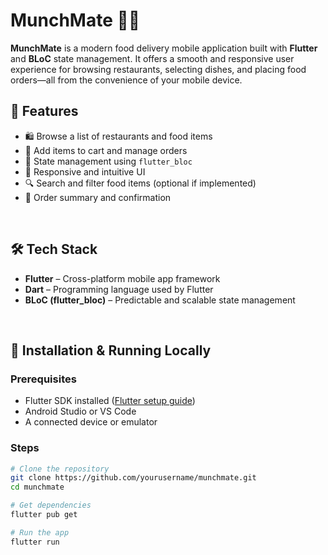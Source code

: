 # MunchMate 🍔📱

**MunchMate** is a modern food delivery mobile application built with **Flutter** and **BLoC** state management. It offers a smooth and responsive user experience for browsing restaurants, selecting dishes, and placing food orders—all from the convenience of your mobile device.
<br>

## 🚀 Features

- 🛍️ Browse a list of restaurants and food items
- 🍕 Add items to cart and manage orders
- 🔄 State management using `flutter_bloc`
- 📱 Responsive and intuitive UI
- 🔍 Search and filter food items (optional if implemented)
- 🧾 Order summary and confirmation
<br>

## 🛠️ Tech Stack

- **Flutter** – Cross-platform mobile app framework
- **Dart** – Programming language used by Flutter
- **BLoC (flutter_bloc)** – Predictable and scalable state management
<br>

## 🚧 Installation & Running Locally

### Prerequisites

- Flutter SDK installed ([Flutter setup guide](https://flutter.dev/docs/get-started/install))
- Android Studio or VS Code
- A connected device or emulator

### Steps

```bash
# Clone the repository
git clone https://github.com/yourusername/munchmate.git
cd munchmate

# Get dependencies
flutter pub get

# Run the app
flutter run
